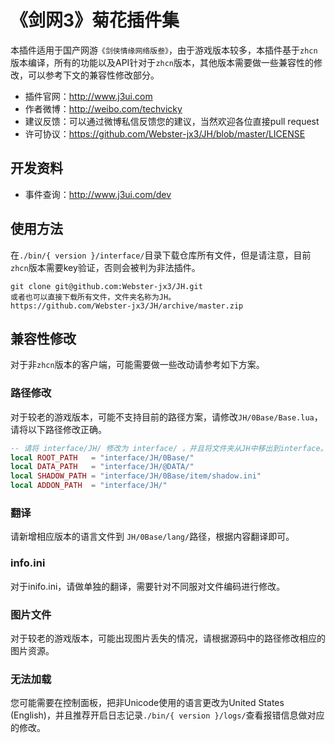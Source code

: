 《剑网3》菊花插件集
==================
本插件适用于国产网游```《剑侠情缘网络版叁》```，由于游戏版本较多，本插件基于```zhcn```版本编译，所有的功能以及API针对于```zhcn```版本，其他版本需要做一些兼容性的修改，可以参考下文的兼容性修改部分。

* 插件官网：http://www.j3ui.com
* 作者微博：http://weibo.com/techvicky
* 建议反馈：可以通过微博私信反馈您的建议，当然欢迎各位直接pull request
* 许可协议：https://github.com/Webster-jx3/JH/blob/master/LICENSE

开发资料
-----------------------
* 事件查询：http://www.j3ui.com/dev

使用方法
-----------------------
在```./bin/{ version }/interface/```目录下载仓库所有文件，但是请注意，目前```zhcn```版本需要key验证，否则会被判为非法插件。
```
git clone git@github.com:Webster-jx3/JH.git
或者也可以直接下载所有文件，文件夹名称为JH。
https://github.com/Webster-jx3/JH/archive/master.zip
```

兼容性修改
-----------------------
对于非```zhcn```版本的客户端，可能需要做一些改动请参考如下方案。

### 路径修改
对于较老的游戏版本，可能不支持目前的路径方案，请修改```JH/0Base/Base.lua```，请将以下路径修改正确。
```lua
-- 请将 interface/JH/ 修改为 interface/ ，并且将文件夹从JH中移出到interface。
local ROOT_PATH   = "interface/JH/0Base/"
local DATA_PATH   = "interface/JH/@DATA/"
local SHADOW_PATH = "interface/JH/0Base/item/shadow.ini"
local ADDON_PATH  = "interface/JH/"
```
### 翻译
请新增相应版本的语言文件到 ```JH/0Base/lang/```路径，根据内容翻译即可。

### info.ini
对于inifo.ini，请做单独的翻译，需要针对不同服对文件编码进行修改。

### 图片文件
对于较老的游戏版本，可能出现图片丢失的情况，请根据源码中的路径修改相应的图片资源。

### 无法加载
您可能需要在控制面板，把非Unicode使用的语言更改为United States (English)，并且推荐开启日志记录```./bin/{ version }/logs/```查看报错信息做对应的修改。